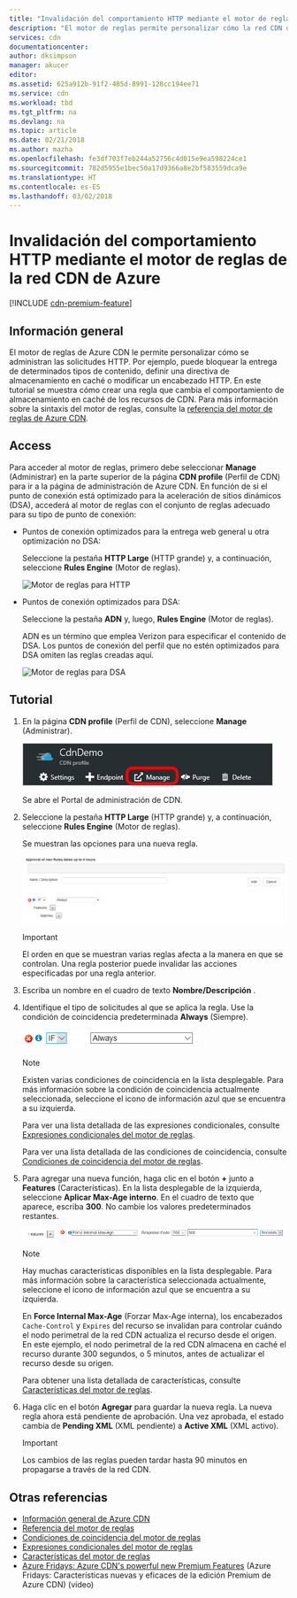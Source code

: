 ```yaml
---
title: "Invalidación del comportamiento HTTP mediante el motor de reglas de la red CDN de Azure | Microsoft Docs"
description: "El motor de reglas permite personalizar cómo la red CDN de Azure controla las solicitudes HTTP, como el bloqueo de la entrega de determinados tipos de contenido, la definición de una directiva de almacenamiento en caché y la modificación de encabezados HTTP."
services: cdn
documentationcenter: 
author: dksimpson
manager: akucer
editor: 
ms.assetid: 625a912b-91f2-485d-8991-128cc194ee71
ms.service: cdn
ms.workload: tbd
ms.tgt_pltfrm: na
ms.devlang: na
ms.topic: article
ms.date: 02/21/2018
ms.author: mazha
ms.openlocfilehash: fe3df703f7eb244a52756c4d015e9ea598224ce1
ms.sourcegitcommit: 782d5955e1bec50a17d9366a8e2bf583559dca9e
ms.translationtype: HT
ms.contentlocale: es-ES
ms.lasthandoff: 03/02/2018
---
```

# <a name="override-http-behavior-using-the-azure-cdn-rules-engine"></a>Invalidación del comportamiento HTTP mediante el motor de reglas de la red CDN de Azure
[!INCLUDE [cdn-premium-feature](../../includes/cdn-premium-feature.md)]

## <a name="overview"></a>Información general
El motor de reglas de Azure CDN le permite personalizar cómo se administran las solicitudes HTTP. Por ejemplo, puede bloquear la entrega de determinados tipos de contenido, definir una directiva de almacenamiento en caché o modificar un encabezado HTTP. En este tutorial se muestra cómo crear una regla que cambia el comportamiento de almacenamiento en caché de los recursos de CDN. Para más información sobre la sintaxis del motor de reglas, consulte la [referencia del motor de reglas de Azure CDN](cdn-rules-engine-reference.md).

## <a name="access"></a>Access
Para acceder al motor de reglas, primero debe seleccionar **Manage** (Administrar) en la parte superior de la página **CDN profile** (Perfil de CDN) para ir a la página de administración de Azure CDN. En función de si el punto de conexión está optimizado para la aceleración de sitios dinámicos (DSA), accederá al motor de reglas con el conjunto de reglas adecuado para su tipo de punto de conexión:

- Puntos de conexión optimizados para la entrega web general u otra optimización no DSA: 
    
    Seleccione la pestaña **HTTP Large** (HTTP grande) y, a continuación, seleccione **Rules Engine** (Motor de reglas).

    ![Motor de reglas para HTTP](./media/cdn-rules-engine/cdn-http-rules-engine.png)

- Puntos de conexión optimizados para DSA: 
    
    Seleccione la pestaña **ADN** y, luego, **Rules Engine** (Motor de reglas). 
    
    ADN es un término que emplea Verizon para especificar el contenido de DSA. Los puntos de conexión del perfil que no estén optimizados para DSA omiten las reglas creadas aquí. 

    ![Motor de reglas para DSA](./media/cdn-rules-engine/cdn-dsa-rules-engine.png)

## <a name="tutorial"></a>Tutorial
1. En la página **CDN profile** (Perfil de CDN), seleccione **Manage** (Administrar).
   
    ![Botón de administración de perfil de la red CDN](./media/cdn-rules-engine/cdn-manage-btn.png)
   
    Se abre el Portal de administración de CDN.
2. Seleccione la pestaña **HTTP Large** (HTTP grande) y, a continuación, seleccione **Rules Engine** (Motor de reglas).
   
    Se muestran las opciones para una nueva regla.
   
    ![Opciones de nueva regla de CDN](./media/cdn-rules-engine/cdn-new-rule.png)
   
   > [!IMPORTANT]
   > El orden en que se muestran varias reglas afecta a la manera en que se controlan. Una regla posterior puede invalidar las acciones especificadas por una regla anterior.
   > 
3. Escriba un nombre en el cuadro de texto **Nombre/Descripción** .
4. Identifique el tipo de solicitudes al que se aplica la regla. Use la condición de coincidencia predeterminada **Always** (Siempre). 
   
   ![Condición de coincidencia de regla de CDN](./media/cdn-rules-engine/cdn-request-type.png)
   
   > [!NOTE]
   > Existen varias condiciones de coincidencia en la lista desplegable. Para más información sobre la condición de coincidencia actualmente seleccionada, seleccione el icono de información azul que se encuentra a su izquierda.
   > 
   >  Para ver una lista detallada de las expresiones condicionales, consulte [Expresiones condicionales del motor de reglas](cdn-rules-engine-reference-match-conditions.md).
   >  
   > Para ver una lista detallada de las condiciones de coincidencia, consulte [Condiciones de coincidencia del motor de reglas](cdn-rules-engine-reference-match-conditions.md).
   > 
   > 
1. Para agregar una nueva función, haga clic en el botón **+** junto a **Features** (Características).  En la lista desplegable de la izquierda, seleccione **Aplicar Max-Age interno**.  En el cuadro de texto que aparece, escriba **300**. No cambie los valores predeterminados restantes.
   
   ![Características de reglas de CDN](./media/cdn-rules-engine/cdn-new-feature.png)
   
   > [!NOTE]
   > Hay muchas características disponibles en la lista desplegable. Para más información sobre la característica seleccionada actualmente, seleccione el icono de información azul que se encuentra a su izquierda. 
   >
   > En **Force Internal Max-Age** (Forzar Max-Age interna), los encabezados `Cache-Control` y `Expires` del recurso se invalidan para controlar cuándo el nodo perimetral de la red CDN actualiza el recurso desde el origen. En este ejemplo, el nodo perimetral de la red CDN almacena en caché el recurso durante 300 segundos, o 5 minutos, antes de actualizar el recurso desde su origen.
   > 
   > Para obtener una lista detallada de características, consulte [Características del motor de reglas](cdn-rules-engine-reference-features.md).
   > 
   > 
1. Haga clic en el botón **Agregar** para guardar la nueva regla.  La nueva regla ahora está pendiente de aprobación. Una vez aprobada, el estado cambia de **Pending XML** (XML pendiente) a **Active XML** (XML activo).
   
   > [!IMPORTANT]
   > Los cambios de las reglas pueden tardar hasta 90 minutos en propagarse a través de la red CDN.
   > 
   > 

## <a name="see-also"></a>Otras referencias
* [Información general de Azure CDN](cdn-overview.md)
* [Referencia del motor de reglas](cdn-rules-engine-reference.md)
* [Condiciones de coincidencia del motor de reglas](cdn-rules-engine-reference-match-conditions.md)
* [Expresiones condicionales del motor de reglas](cdn-rules-engine-reference-conditional-expressions.md)
* [Características del motor de reglas](cdn-rules-engine-reference-features.md)
* [Azure Fridays: Azure CDN's powerful new Premium Features](https://azure.microsoft.com/documentation/videos/azure-cdns-powerful-new-premium-features/) (Azure Fridays: Características nuevas y eficaces de la edición Premium de Azure CDN) (vídeo)